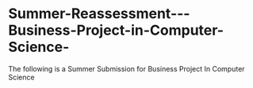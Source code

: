 # Summer-Reassessment---Business-Project-in-Computer-Science-
The following is a Summer Submission for Business Project In Computer Science 

